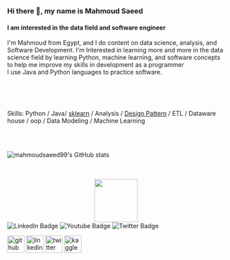


### Hi there 👋, my name is Mahmoud Saeed
#### I am interested in the data field and software engineer

I'm Mahmoud from Egypt, and I do content on data science, analysis, and Software Development.
I'm Interested in learning more and more in the data science field by learning Python, machine learning, and software concepts to help me improve my skills in development as a programmer 
<br/>
I use Java and Python languages to practice software.
  <br />
    <br />
    

    
 <br />
    <br />
    
 Skills: Python / Java/ [sklearn](https://www.kaggle.com/code/mahmoudsaeed99/predict-using-different-models-for-beginners) / Analysis / [Design Pattern](https://github.com/mahmoudsaeed99/DesignPatterns) / ETL / Dataware house / oop / Data Modeling / Machine Learning 

 <br />
    <br />
    
 ![mahmoudsaeed99's GitHub stats](https://github-readme-stats/api?username=mahmoudsaeed99&show_icons=true&theme=radical)
 
 
<br />
<br />
<div id="header" align="center">
  <img src="https://media.giphy.com/media/M9gbBd9nbDrOTu1Mqx/giphy.gif" width="100"/>
</div>

<div id="badges">
  <img src="https://www.linkedin.com/in/mahmoud-saeed-3b218a18b/" alt="LinkedIn Badge"/>
  <img src="https://img.shields.io/badge/YouTube-red?style=for-the-badge&logo=youtube&logoColor=white" alt="Youtube Badge"/>
  <img src="https://img.shields.io/badge/Twitter-blue?style=for-the-badge&logo=twitter&logoColor=white" alt="Twitter Badge"/>
</div>

[<img src='https://cdn.jsdelivr.net/npm/simple-icons@3.0.1/icons/github.svg' alt='github' height='40' color =0088ff >](https://github.com/mahmoudsaeed99)  [<img src='https://cdn.jsdelivr.net/npm/simple-icons@3.0.1/icons/linkedin.svg' alt='linkedin' height='40'>](https://www.linkedin.com/in/mahmoud-saeed-3b218a18b//)  [<img src='https://cdn.jsdelivr.net/npm/simple-icons@3.0.1/icons/twitter.svg' alt='twitter' height='40'>](https://twitter.com/Saeed99Mahmoud)  [<img src='https://cdn.jsdelivr.net/npm/simple-icons@3.0.1/icons/kaggle.svg' alt='kaggle' height='40'>](https://www.kaggle.com/mahmoudsaeed99)  
